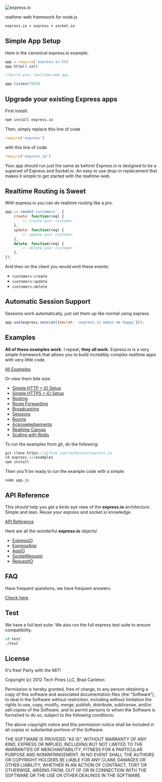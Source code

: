 ![express.io](http://cdn.techpines.io/express.io-black.png)

realtime-web framework for node.js

```coffeescript
express.io = express + socket.io
```

## Simple App Setup

Here is the canonical express.io example.

```javascript
app = require('express.io')()
app.http().io()

//build your realtime-web app

app.listen(7076)
```

## Upgrade your existing Express apps

First install:

```bash
npm install express.io
```

Then, simply replace this line of code

```javascript
require('express')
```

with this line of code

```javascript
require('express.io')
```

Your app should run just the same as before!  Express.io is designed to be a superset of Express and Socket.io.  An easy to use drop-in replacement that makes it simple to get started with the realtime-web.

## Realtime Routing is Sweet

With express.io you can do realtime routing like a pro.

```js
app.io.route('customers', {
    create: function(req) {
        // create your customer
    },
    update: function(req) {
        // update your customer
    },
    delete: function(req) {
        // delete your customer
    },
});
```

And then on the client you would emit these events:

* `customers:create`
* `customers:update`
* `customers:delete`

## Automatic Session Support

Sessions work automatically, just set them up like normal using express.

```js
app.use(express.session({secret: 'express.io makes me happy'}));
```

## Examples


__All of these examples work.__  I repeat, __they all work__.  Express.io is a very simple framework that allows you to build incredibly complex realtime apps with very little code.

[All Examples](https://github.com/techpines/express.io/tree/master/examples#readme)

Or view them bite size:

* [Simple HTTP + IO Setup](https://github.com/techpines/express.io/tree/master/examples#simple-http--io-setup)
* [Simple HTTPS + IO Setup](https://github.com/techpines/express.io/tree/master/examples#simple-https--io-setup)
* [Routing](https://github.com/techpines/express.io/tree/master/examples#routing)
* [Route Forwarding](https://github.com/techpines/express.io/tree/master/examples#route-forwarding)
* [Broadcasting](https://github.com/techpines/express.io/tree/master/examples#broadcasting)
* [Sessions](https://github.com/techpines/express.io/tree/master/examples#sessions)
* [Rooms](https://github.com/techpines/express.io/tree/master/examples#rooms)
* [Acknowledgements](https://github.com/techpines/express.io/tree/master/examples#acknowledgements)
* [Realtime Canvas](https://github.com/techpines/express.io/tree/master/examples#realtime-canvas)
* [Scaling with Redis](https://github.com/techpines/express.io/tree/master/examples#scaling-with-redis)

To run the examples from git, do the following:

```js
git clone https://github.com/techpines/express.io
cd express.io/examples
npm install
```

Then you'll be ready to run the example code with a simple:

```
node app.js
```

## API Reference

This should help you get a birds eye view of the __express.io__ architecture.  Simple and lean.  Reuse your express and socket.io knowledge.

[API Reference](https://github.com/techpines/express.io/tree/master/lib#readme)

Here are all the wonderful __express.io__ objects!

* [ExpressIO](https://github.com/techpines/express.io/tree/master/lib#expressio)
* [ExpressApp](https://github.com/techpines/express.io/tree/master/lib#expressapp)
* [AppIO](https://github.com/techpines/express.io/tree/master/lib#appio)
* [SocketRequest](https://github.com/techpines/express.io/tree/master/lib#socketrequest)
* [RequestIO](https://github.com/techpines/express.io/tree/master/lib#requestio)

## FAQ

Have frequent questions, we have frequent answers.

[Check here](https://github.com/techpines/express.io/tree/master/docs/faq.md).

## Test

We have a full test suite.  We also run the full express test suite to ensure compatibility.

```bash
cd test
./test
```


## License
It's free! Party with the MIT!

Copyright (c) 2012 Tech Pines LLC, Brad Carleton 

Permission is hereby granted, free of charge, to any person obtaining a copy of this software and associated documentation files (the "Software"), to deal in the Software without restriction, including without limitation the rights to use, copy, modify, merge, publish, distribute, sublicense, and/or sell copies of the Software, and to permit persons to whom the Software is furnished to do so, subject to the following conditions:

The above copyright notice and this permission notice shall be included in all copies or substantial portions of the Software.

THE SOFTWARE IS PROVIDED "AS IS", WITHOUT WARRANTY OF ANY KIND, EXPRESS OR IMPLIED, INCLUDING BUT NOT LIMITED TO THE WARRANTIES OF MERCHANTABILITY, FITNESS FOR A PARTICULAR PURPOSE AND NONINFRINGEMENT. IN NO EVENT SHALL THE AUTHORS OR COPYRIGHT HOLDERS BE LIABLE FOR ANY CLAIM, DAMAGES OR OTHER LIABILITY, WHETHER IN AN ACTION OF CONTRACT, TORT OR OTHERWISE, ARISING FROM, OUT OF OR IN CONNECTION WITH THE SOFTWARE OR THE USE OR OTHER DEALINGS IN THE SOFTWARE.
